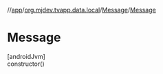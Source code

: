 //[app](../../../index.md)/[org.mjdev.tvapp.data.local](../index.md)/[Message](index.md)/[Message](-message.md)

# Message

[androidJvm]\
constructor()

